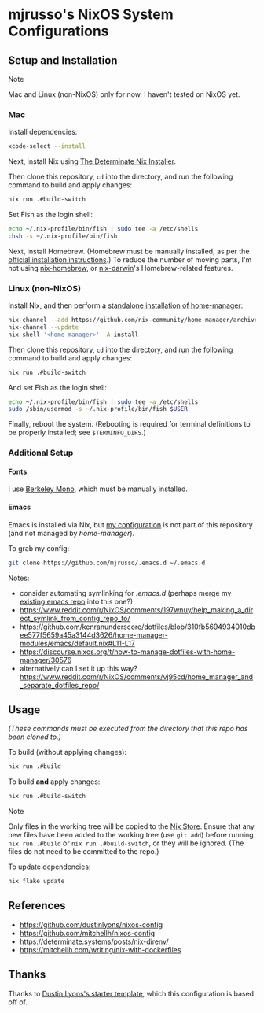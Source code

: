 # mjrusso's NixOS System Configurations

## Setup and Installation

> [!NOTE]
>
> Mac and Linux (non-NixOS) only for now. I haven't tested on NixOS yet.

### Mac

Install dependencies:

``` bash
xcode-select --install
```

Next, install Nix using [The Determinate Nix
Installer](https://zero-to-nix.com/concepts/nix-installer).

Then clone this repository, `cd` into the directory, and run the following
command to build and apply changes:

``` bash
nix run .#build-switch
```

Set Fish as the login shell:

``` bash
echo ~/.nix-profile/bin/fish | sudo tee -a /etc/shells
chsh -s ~/.nix-profile/bin/fish
```

Next, install Homebrew. (Homebrew must be manually installed, as per the
[official installation instructions](https://brew.sh/).) To reduce the number
of moving parts, I'm not using
[nix-homebrew](https://github.com/zhaofengli/nix-homebrew), or
[nix-darwin](https://github.com/LnL7/nix-darwin/)'s Homebrew-related features.

### Linux (non-NixOS)

Install Nix, and then perform a [standalone installation of
home-manager](https://nix-community.github.io/home-manager/index.xhtml#sec-install-standalone):

``` bash
nix-channel --add https://github.com/nix-community/home-manager/archive/master.tar.gz home-manager
nix-channel --update
nix-shell '<home-manager>' -A install
```

Then clone this repository, `cd` into the directory, and run the following
command to build and apply changes:

``` bash
nix run .#build-switch
```

And set Fish as the login shell:

``` bash
echo ~/.nix-profile/bin/fish | sudo tee -a /etc/shells
sudo /sbin/usermod -s ~/.nix-profile/bin/fish $USER
```

Finally, reboot the system. (Rebooting is required for terminal definitions to
be properly installed; see `$TERMINFO_DIRS`.)

### Additional Setup

#### Fonts

I use [Berkeley Mono](https://berkeleygraphics.com/typefaces/berkeley-mono/),
which must be manually installed.

#### Emacs

Emacs is installed via Nix, but [my
configuration](https://github.com/mjrusso/.emacs.d) is not part of this
repository (and not managed by _home-manager_).

To grab my config:

``` bash
git clone https://github.com/mjrusso/.emacs.d ~/.emacs.d
```

Notes:

- consider automating symlinking for _.emacs.d_ (perhaps merge my [existing emacs repo](https://github.com/mjrusso/.emacs.d) into this one?)
 - https://www.reddit.com/r/NixOS/comments/197wnuy/help_making_a_direct_symlink_from_config_repo_to/
 - https://github.com/kenranunderscore/dotfiles/blob/310fb5694934010dbee577f5659a45a3144d3626/home-manager-modules/emacs/default.nix#L11-L17
 - https://discourse.nixos.org/t/how-to-manage-dotfiles-with-home-manager/30576
 - alternatively can I set it up this way? https://www.reddit.com/r/NixOS/comments/vj95cd/home_manager_and_separate_dotfiles_repo/

## Usage

_(These commands must be executed from the directory that this repo has been
cloned to.)_

To build (without applying changes):

``` bash
nix run .#build
```

To build **and** apply changes:

``` bash
nix run .#build-switch
```

> [!NOTE]
>
> Only files in the working tree will be copied to the [Nix
> Store](https://zero-to-nix.com/concepts/nix-store). Ensure that any new files
> have been added to the working tree (use `git add`) before running
> `nix run .#build` or `nix run .#build-switch`, or they will be ignored. (The
> files do not need to be committed to the repo.)

To update dependencies:

``` bash
nix flake update
```

## References

- https://github.com/dustinlyons/nixos-config
- https://github.com/mitchellh/nixos-config
- https://determinate.systems/posts/nix-direnv/
- https://mitchellh.com/writing/nix-with-dockerfiles

## Thanks

Thanks to [Dustin Lyons's starter
template](https://github.com/dustinlyons/nixos-config), which this
configuration is based off of.
